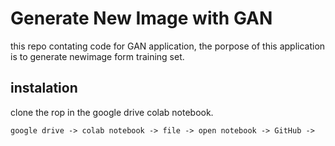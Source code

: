 # Generate New Image with GAN

this repo contating code for GAN application, the porpose of this application is to generate newimage form training set.

## instalation 

clone the rop in the google drive colab notebook. 
```
google drive -> colab notebook -> file -> open notebook -> GitHub -> 
```
